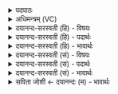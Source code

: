 <details><summary>पदपाठः</summary>

अ॒ꣳशुना॑। ते॒। अ॒ꣳशुः। पृ॒च्य॒ता॒म्। परु॑षा। परुः॑। ग॒न्धः। ते॒। सोम॑म्। अ॒व॒तु॒। मदा॑य। रसः॑। अच्युतः॑। २७।
</details>

<details><summary>अधिमन्त्रम् (VC)</summary>

- सोमो देवता
- प्रजापतिर्ऋषिः
- विराडनुष्टुप्
- गान्धारः
</details>

<details><summary>दयानन्द-सरस्वती (हि) - विषयः</summary>

फिर उसी विषय को अगले मन्त्र में कहा है ॥
</details>

<details><summary>दयानन्द-सरस्वती (हि) - पदार्थः</summary>

पदार्थान्वयभाषाः -  हे विद्वान् ! (ते) तेरे (अंशुना) भाग से (अंशुः) भाग और (परुषा) मर्म से (परुः) मर्म (पृच्यताम्) मिले तथा (ते) तेरा (अच्युतः) नाशरहित (गन्धः) गन्ध और (रसः) रस पदार्थ सार (मदाय) आनन्द के लिये (सोमम्) ऐश्वर्य की (अवतु) रक्षा करे ॥२७ ॥
</details>

<details><summary>दयानन्द-सरस्वती (हि) - भावार्थः</summary>

भावार्थभाषाः -  जब ध्यानावस्थित मनुष्य के मन के साथ इन्द्रियाँ और प्राण ब्रह्म में स्थिर होते हैं, तभी वह नित्य आनन्द को प्राप्त होता है ॥२७ ॥
</details>

<details><summary>दयानन्द-सरस्वती (सं) - विषयः</summary>

पुनस्तमेव विषयमाह ॥
</details>

<details><summary>दयानन्द-सरस्वती (सं) - पदार्थः</summary>

पदार्थान्वयभाषाः -  हे विद्वन् ! ते तवांऽशुनांऽशुः परुषा परुः पृच्यताम्, तेऽच्युतो गन्धो रसश्च मदाय सोममवतु ॥२७ ॥
</details>

<details><summary>दयानन्द-सरस्वती (सं) - भावार्थः</summary>

भावार्थभाषाः -  यदा ध्यानावस्थितस्य मनुष्यस्य मनसा सहेन्द्रियाणि प्राणाश्च ब्रह्मणि स्थिरा भवन्ति, तदा स नित्यमानन्दति ॥२७ ॥
</details>

<details><summary>सविता जोशी ← दयानन्दः (म) - भावार्थः</summary>

भावार्थभाषाः -  जेव्हा ध्यानावस्थित अवस्थेत माणसाच्या मनाबरोबरच इंद्रिये व प्राण ब्रह्मात स्थित होतात तेव्हाच तो नित्य आनंद प्राप्त करू शकतो.
</details>